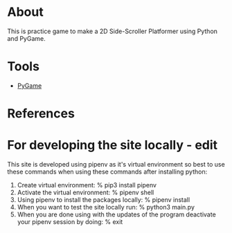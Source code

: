 # About
This is practice game to make a 2D Side-Scroller Platformer using Python and PyGame.

# Tools
* [PyGame](https://www.pygame.org/docs/)

# References

# For developing the site locally - edit
This site is developed using pipenv as it's virtual environment so best to use these commands when using these commands after installing python:

1. Create virtual environment: % pip3 install pipenv
2. Activate the virtual environment: % pipenv shell
3. Using pipenv to install the packages locally: % pipenv install
4. When you want to test the site locally run: % python3 main.py
5. When you are done using with the updates of the program deactivate your pipenv session by doing: % exit
